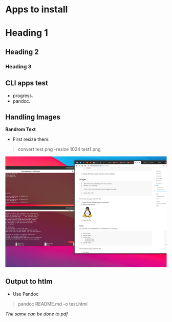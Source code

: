 
Apps to install
==============

# Heading 1
## Heading 2
### Heading 3


CLI apps test
--------
- progress.
- pandoc.


## Handling Images

**Randrom Text**

- First resize them:

> convert test.png -resize 1024 test1.png


![Random, Screenshot](assets/test1.png)

## Output to htlm

- Use Pandoc

> pandoc README.md -o test.html

*The same can be done to pdf*
